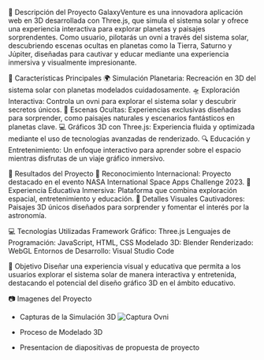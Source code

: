 📝 Descripción del Proyecto
GalaxyVenture es una innovadora aplicación web en 3D desarrollada con Three.js, que simula el sistema solar y ofrece una experiencia interactiva para explorar planetas y paisajes sorprendentes. Como usuario, pilotarás un ovni a través del sistema solar, descubriendo escenas ocultas en planetas como la Tierra, Saturno y Júpiter, diseñadas para cautivar y educar mediante una experiencia inmersiva y visualmente impresionante.

🚀 Características Principales
🌍 Simulación Planetaria: Recreación en 3D del sistema solar con planetas modelados cuidadosamente.
🛸 Exploración Interactiva: Controla un ovni para explorar el sistema solar y descubrir secretos únicos.
🎨 Escenas Ocultas: Experiencias exclusivas diseñadas para sorprender, como paisajes naturales y escenarios fantásticos en planetas clave.
💻 Gráficos 3D con Three.js: Experiencia fluida y optimizada mediante el uso de tecnologías avanzadas de renderizado.
🔍 Educación y Entretenimiento: Un enfoque interactivo para aprender sobre el espacio mientras disfrutas de un viaje gráfico inmersivo.

🎯 Resultados del Proyecto
🏅 Reconocimiento Internacional: Proyecto destacado en el evento NASA International Space Apps Challenge 2023.
📌 Experiencia Educativa Inmersiva: Plataforma que combina exploración espacial, entretenimiento y educación.
🧩 Detalles Visuales Cautivadores: Paisajes 3D únicos diseñados para sorprender y fomentar el interés por la astronomía.

💻 Tecnologías Utilizadas
Framework Gráfico: Three.js
Lenguajes de Programación: JavaScript, HTML, CSS
Modelado 3D: Blender
Renderizado: WebGL
Entornos de Desarrollo: Visual Studio Code

🌟 Objetivo
Diseñar una experiencia visual y educativa que permita a los usuarios explorar el sistema solar de manera interactiva y entretenida, destacando el potencial del diseño gráfico 3D en el ámbito educativo.

📷 Imagenes del Proyecto
- Capturas de la Simulación 3D
  ![Captura Ovni](https://github.com/user-attachments/assets/94619565-62b5-4a6a-b1d2-2a88a17f4572)

- Proceso de Modelado 3D
  
- Presentacion de diapositivas de propuesta de proyecto
